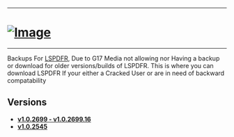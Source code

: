 ----------------------------------------------
# [![Image](https://raw.githubusercontent.com/JamTheAdventurer/lspdfr/main/Ad.jpg)](https://steamunlocked.net/103-grand-theft-auto-v-free-v4-download "Download Now!")
----------------------------------------------

Backups For [LSPDFR](https://www.lcpdfr.com/downloads/gta5mods/g17media/7792-lspd-first-response/), Due to G17 Media not allowing nor 
Having a backup or download for older versions/builds of LSPDFR.
This is where you can download LSPDFR If your either a Cracked User or are in need of backward compatability



## Versions
- [**v1.0.2699 - v1.0.2699.16**](https://github.com/JamTheAdventurer/lspdfr/releases/tag/LSPDFR_Build_8334)
- [**v1.0.2545**](https://github.com/JamTheAdventurer/lspdfr/releases/tag/LSPDFR_Build_8037)

